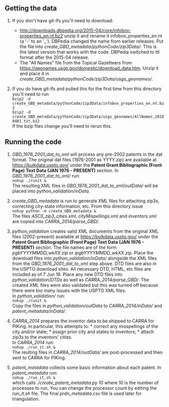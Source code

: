 ## Getting the data
1.	If you don't have git-lfs you'll need to download:
	* http://downloads.dbpedia.org/2015-04/core/infobox-properties_en.nt.bz2 
	unzip it and rename it infobox_properties_en.nt (a '-' to an '_'). 
	DBPedia changed the name from earlier releases.
	Put the file into _create_GBD_metadata/pythonCode/zip3Data/_.
	This is the latest version that works with the code.
	DBPedia switched to ttl format after the 2015-04 release.
	* The "All Names" file from the Topical Gazetteers from 
	https://geonames.usgs.gov/domestic/download_data.htm.
	Unzip it and place it in _create_GBD_metadata/pythonCode/zip3Data/usgs_geonames/_.

2.	If you do have git-lfs and pulled this for the first time from this directory you'll need to run  
	`bzip2 -d create_GBD_metadata/pythonCode/zip3Data/infobox_properties_en.nt.bz2`  
	`bzip2 -d create_GBD_metadata/pythonCode/zip3Data/usgs_geonames/AllNames_20180401.txt.bz2`  
	If the bzip files change you'll need to rerun this.

## Running the code
1.	_GBD\_1976\_2001\_dat\_to\_xml_ will process any
	pre-2002 patents in the dat format.
	The original dat files (1976-2001 as YYYY.zip) are available at 
	https://bulkdata.uspto.gov/
	under the **Patent Grant Bibliographic (Front Page) Text Data (JAN 1976 - PRESENT)** section.
	In _GBD\_1976\_2001\_dat\_to\_xml/_ run:  
	`nohup ./runit &`  
	The resulting XML files in _GBD\_1976\_2001\_dat\_to\_xml/outData/_ will be placed into _python\_validation/inData_.

2.	_create\_GBD\_metadata_ is run to generate XML files
	for attaching zip3s, correcting city-state information, etc.
	From this directory issue  
	`nohup python -m create_GBD_metadata &`  
	The files 
	_ASCII\_zip3\_cities.xml_, 
	_cityMispellings.xml_ and 
	_inventors.xml_
	are copied into _CARRA\_2014/parse\_GBD/_.

3.	_python\_validation_ creates valid XML documents from the original XML files (2002-present) available at 
	https://bulkdata.uspto.gov/
	under the **Patent Grant Bibliographic (Front Page) Text Data (JAN 1976 - PRESENT)** section.
	The file names are of the form _pgbYYYYMMDD_wkXX.zip_ or _ipgbYYYYMMDD_wkXX.zip_.
	Place the download files into _python\_validation/inData/_ alongside the XML files from the _GBD\_1976\_2001\_dat\_to\_xml_ step above.
	DTD files are also in the USPTO download sites.
	All necessary DTD, HTML, etc files are included as of 7 Jun 18.
	Place any new DTD files into _python\_validation/DTDs_ as well as _CARRA\_2014/parse_GBD/_.
	The created XML files were also validated but this was turned off because there were too many issues with the USPTO XML files.  
	In _python\_validation/_ run:  
	`nohup ./runit &`  
	Copy the files in _python\_validation/outData_ to _CARRA\_2014/inData/_ and _patent\_metadata/inData/_.

4.	_CARRA\_2014_ prepares the inventor data to be shipped to CARRA for PIKing.
	In particular, this attempts to:
		* correct any misspellings of the city and/or state;
		* assign prior city and states to inventors;
		* attach zip3s to the inventors' cities.  
	In _CARRA\_2014_ run:  
	`nohup ./run_it.sh &`  
	The reulting files in _CARRA\_2014/outData/_ are post-processed and then sent to CARRA for PIKing.

5.	_patent\_metadata_ collects some basic information about each patent.
	In _patent\_metadata_ run:  
	`nohup ./run_it.sh &`  
	which calls _./create\_patent\_metadata.py 10_ where 10 is the number of processes to run.
	You can change the processor count by editing the _run\_it.sh_ file.
	The final _prdn\_metadata.csv_ file is used later for triangulation.

